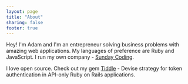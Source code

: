 ```yaml
---
layout: page
title: "About"
sharing: false
footer: true
---
```


Hey! I'm Adam and I'm an entrepreneur solving business problems with amazing web applications. My languages of preference are Ruby and JavaScript. I run my own company - <a href="http://www.sundaycoding.com" target="_blank">Sunday Coding</a>.

I love open source. Check out my gem <a href="https://github.com/adamniedzielski/tiddle" target="_blank">Tiddle</a> - Devise strategy for token authentication in API-only Ruby on Rails applications.
